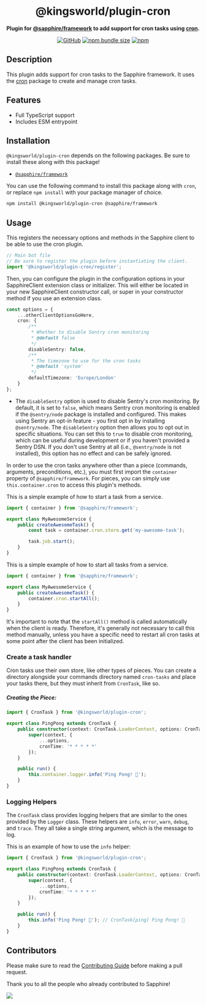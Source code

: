<div align="center">

# @kingsworld/plugin-cron

**Plugin for <a href="https://github.com/sapphiredev/framework">@sapphire/framework</a> to add support for cron tasks using <a href="https://github.com/kelektiv/node-cron">cron</a>.**

[![GitHub](https://img.shields.io/github/license/Kings-World/sapphire-plugins)](https://github.com/Kings-World/sapphire-plugins/blob/main/LICENSE.md)
[![npm bundle size](https://pkg-size.dev/badge/bundle/83411)](https://pkg-size.dev/@kingsworld/plugin-cron)
[![npm](https://img.shields.io/npm/v/@kingsworld/plugin-cron?color=crimson&logo=npm&style=flat-square)](https://www.npmjs.com/package/@kingsworld/plugin-cron)

</div>

## Description

This plugin adds support for cron tasks to the Sapphire framework. It uses the [cron](ttps://www.npmjs.com/package/@kingsworld/plugin-cron) package to create and manage cron tasks.

## Features

-   Full TypeScript support
-   Includes ESM entrypoint

## Installation

`@kingsworld/plugin-cron` depends on the following packages. Be sure to install these along with this package!

-   [`@sapphire/framework`](https://www.npmjs.com/package/@sapphire/framework)

You can use the following command to install this package along with `cron`, or replace `npm install` with your package manager of choice.

```sh
npm install @kingsworld/plugin-cron @sapphire/framework
```

## Usage

This registers the necessary options and methods in the Sapphire client to be able to use the cron plugin.

```ts
// Main bot file
// Be sure to register the plugin before instantiating the client.
import '@kingsworld/plugin-cron/register';
```

Then, you can configure the plugin in the configuration options in your SapphireClient extension class or initializer. This will either be located in your new SapphireClient constructor call, or super in your constructor method if you use an extension class.

```ts
const options = {
	...otherClientOptionsGoHere,
	cron: {
		/**
		 * Whether to disable Sentry cron monitoring
		 * @default false
		 */
		disableSentry: false,
		/**
		 * The timezone to use for the cron tasks
		 * @default 'system'
		 */
		defaultTimezone: 'Europe/London'
	}
};
```

-   The `disableSentry` option is used to disable Sentry's cron monitoring. By default, it is set to `false`, which means Sentry cron monitoring is enabled if the `@sentry/node` package is installed and configured. This makes using Sentry an opt-in feature - you first opt in by installing `@sentry/node`. The `disableSentry` option then allows you to opt out in specific situations. You can set this to `true` to disable cron monitoring, which can be useful during development or if you haven't provided a Sentry DSN. If you don't use Sentry at all (i.e., `@sentry/node` is not installed), this option has no effect and can be safely ignored.

In order to use the cron tasks anywhere other than a piece (commands, arguments, preconditions, etc.), you must first import the `container` property of `@sapphire/framework`. For pieces, you can simply use `this.container.cron` to access this plugin's methods.

This is a simple example of how to start a task from a service.

```typescript
import { container } from '@sapphire/framework';

export class MyAwesomeService {
	public createAwesomeTask() {
		const task = container.cron.store.get('my-awesome-task');

		task.job.start();
	}
}
```

This is a simple example of how to start all tasks from a service.

```typescript
import { container } from '@sapphire/framework';

export class MyAwesomeService {
	public createAwesomeTask() {
		container.cron.startAll();
	}
}
```

It's important to note that the `startAll()` method is called automatically when the client is ready. Therefore, it's generally not necessary to call this method manually, unless you have a specific need to restart all cron tasks at some point after the client has been initialized.

### Create a task handler

Cron tasks use their own store, like other types of pieces. You can create a directory alongside your commands directory named `cron-tasks` and place your tasks there, but they must inherit from `CronTask`, like so.

##### Creating the Piece:

```typescript
import { CronTask } from '@kingsworld/plugin-cron';

export class PingPong extends CronTask {
	public constructor(context: CronTask.LoaderContext, options: CronTask.Options) {
		super(context, {
			...options,
			cronTime: '* * * * *'
		});
	}

	public run() {
		this.container.logger.info('Ping Pong! 🏓');
	}
}
```

### Logging Helpers

The `CronTask` class provides logging helpers that are similar to the ones provided by the `Logger` class. These helpers are `info`, `error`, `warn`, `debug`, and `trace`. They all take a single string argument, which is the message to log.

This is an example of how to use the `info` helper:

```typescript
import { CronTask } from '@kingsworld/plugin-cron';

export class PingPong extends CronTask {
	public constructor(context: CronTask.LoaderContext, options: CronTask.Options) {
		super(context, {
			...options,
			cronTime: '* * * * *'
		});
	}

	public run() {
		this.info('Ping Pong! 🏓'); // CronTask[ping] Ping Pong! 🏓
	}
}
```

## Contributors

Please make sure to read the [Contributing Guide][contributing] before making a pull request.

Thank you to all the people who already contributed to Sapphire!

<a href="https://github.com/Kings-World/sapphire-plugins/graphs/contributors">
  <img src="https://contrib.rocks/image?repo=Kings-World/sapphire-plugins" />
</a>

[contributing]: https://github.com/Kings-World/sapphire-plugins/blob/main/.github/CONTRIBUTING.md
